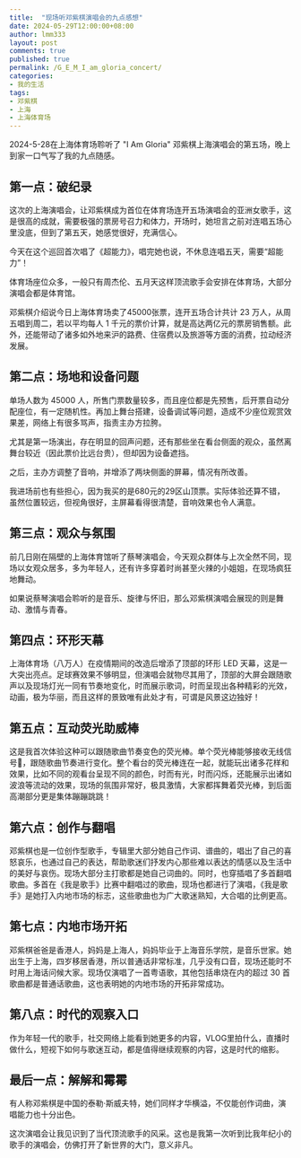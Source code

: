```yaml
---
title:  "现场听邓紫棋演唱会的九点感想"
date: 2024-05-29T12:00:00+08:00
author: lmm333
layout: post
comments: true
published: true
permalink: /G_E_M_I_am_gloria_concert/
categories:
- 我的生活
tags:
- 邓紫棋
- 上海
- 上海体育场
---
```


2024-5-28在上海体育场聆听了 "I Am Gloria" 邓紫棋上海演唱会的第五场，晚上到家一口气写了我的九点随感。

## 第一点：破纪录
这次的上海演唱会，让邓紫棋成为首位在体育场连开五场演唱会的亚洲女歌手，这是很高的成就，需要极强的票房号召力和体力，开场时，她坦言之前对连唱五场心里没底，但到了第五天，她感觉很好，充满信心。

今天在这个巡回首次唱了《超能力》，唱完她也说，不休息连唱五天，需要“超能力”！

体育场座位众多，一般只有周杰伦、五月天这样顶流歌手会安排在体育场，大部分演唱会都是体育馆。

邓紫棋介绍说今日上海体育场卖了45000张票，连开五场合计共计 23 万人，从周五唱到周二，若以平均每人 1 千元的票价计算，就是高达两亿元的票房销售额。此外，还能带动了诸多如外地来沪的路费、住宿费以及旅游等方面的消费，拉动经济发展。

## 第二点：场地和设备问题
单场人数为 45000 人，所售门票数量较多，而且座位都是先预售，后开票自动分配座位，有一定随机性。再加上舞台搭建，设备调试等问题，造成不少座位观赏效果差，网络上有很多骂声，指责主办方拉胯。

尤其是第一场演出，存在明显的回声问题，还有那些坐在看台侧面的观众，虽然离舞台较近（因此票价比远台贵），但却因为设备遮挡。

之后，主办方调整了音响，并增添了两块侧面的屏幕，情况有所改善。

我进场前也有些担心，因为我买的是680元的29区山顶票。实际体验还算不错，虽然位置较远，但视角很好，主屏幕看得很清楚，音响效果也令人满意。

## 第三点：观众与氛围
前几日刚在隔壁的上海体育馆听了蔡琴演唱会，今天观众群体与上次全然不同，现场以女观众居多，多为年轻人，还有许多穿着时尚甚至火辣的小姐姐，在现场疯狂地舞动。

如果说蔡琴演唱会聆听的是音乐、旋律与怀旧，那么邓紫棋演唱会展现的则是舞动、激情与青春。

## 第四点：环形天幕
上海体育场（八万人）在疫情期间的改造后增添了顶部的环形 LED 天幕，这是一大突出亮点。足球赛效果不够明显，但演唱会就物尽其用了，顶部的大屏会跟随歌声以及现场灯光一同有节奏地变化，时而展示歌词，时而呈现出各种精彩的光效，动画，极为华丽，而且这样的景致唯有此处才有，可谓是风景这边独好！

## 第五点：互动荧光助威棒
这是我首次体验这种可以跟随歌曲节奏变色的荧光棒。单个荧光棒能够接收无线信号📶，跟随歌曲节奏进行变化。整个看台的荧光棒连在一起，就能玩出诸多花样和效果，比如不同的观看台呈现不同的颜色，时而有光，时而闪烁，还能展示出诸如波浪等流动的效果，现场的氛围非常好，极具激情，大家都挥舞着荧光棒，到后面高潮部分更是集体蹦蹦跳跳！

## 第六点：创作与翻唱
邓紫棋也是一位创作型歌手，专辑里大部分她自己作词、谱曲的，唱出了自己的喜怒哀乐，也通过自己的表达，帮助歌迷们抒发内心那些难以表达的情感以及生活中的美好与哀伤。现场大部分主打歌都是她自己词曲的。同时，也穿插唱了多首翻唱歌曲。多首在《我是歌手》比赛中翻唱过的歌曲，现场也都进行了演唱，《我是歌手》是她打入内地市场的标志，这些歌曲也为广大歌迷熟知，大合唱的比例更高。

## 第七点：内地市场开拓
邓紫棋爸爸是香港人，妈妈是上海人，妈妈毕业于上海音乐学院，是音乐世家。她出生于上海，四岁移居香港，所以普通话非常标准，几乎没有口音，现场还能时不时用上海话问候大家。现场仅演唱了一首粤语歌，其他包括串烧在内的超过 30 首歌曲都是普通话歌曲，这也表明她的内地市场的开拓非常成功。

## 第八点：时代的观察入口
作为年轻一代的歌手，社交网络上能看到她更多的内容，VLOG里拍什么，直播时做什么，短视下如何与歌迷互动，都是值得继续观察的内容，这是时代的缩影。

## 最后一点：解解和霉霉
有人称邓紫棋是中国的泰勒·斯威夫特，她们同样才华横溢，不仅能创作词曲，演唱能力也十分出色。

这次演唱会让我见识到了当代顶流歌手的风采。这也是我第一次听到比我年纪小的歌手的演唱会，仿佛打开了新世界的大门，意义非凡。